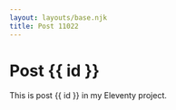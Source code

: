 ```yaml
---
layout: layouts/base.njk
title: Post 11022
---
```


# Post {{ id }}

This is post {{ id }} in my Eleventy project.
